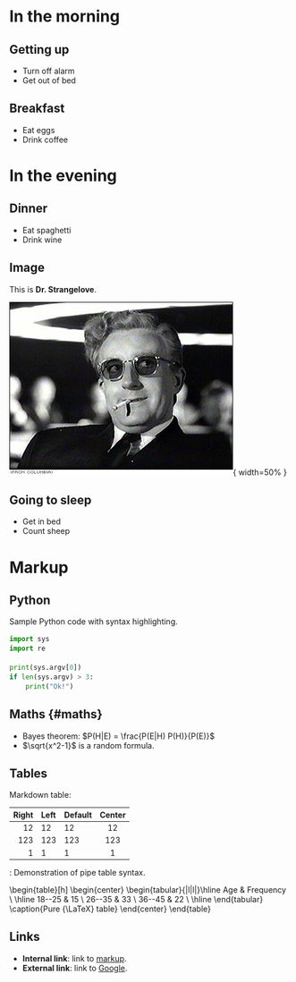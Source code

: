 # In the morning

## Getting up

- Turn off alarm
- Get out of bed

## Breakfast

- Eat eggs
- Drink coffee

# In the evening

## Dinner

- Eat spaghetti
- Drink wine

## Image

This is **Dr. Strangelove**.

![Dr. Strangelove](images/Strangelove.jpg "Alt text"){ width=50% }

## Going to sleep

- Get in bed
- Count sheep

# Markup

## Python

Sample Python code with syntax highlighting.

```python
import sys
import re

print(sys.argv[0])
if len(sys.argv) > 3:
    print("Ok!")
```

## Maths {#maths}

* Bayes theorem: $P(H|E) = \frac{P(E|H) P(H)}{P(E)}$
* $\sqrt{x^2-1}$ is a random formula.

## Tables

Markdown table:

| **Right** | Left | Default | Center |
|------:|:-----|---------|:------:|
|   12  |  12  |    12   |    12  |
|  123  |  123 |   123   |   123  |
|    1  |    1 |     1   |     1  |

  : Demonstration of pipe table syntax.

\begin{table}[h]
\begin{center}
\begin{tabular}{|l|l|}\hline
Age & Frequency \\ \hline
18--25  & 15 \\
26--35  & 33 \\
36--45  & 22 \\ \hline
\end{tabular}
\caption{Pure {\LaTeX} table}
\end{center}
\end{table}

## Links

* **Internal link**: link to [markup](#markup).
* **External link**: link to [Google](https://google.com).
